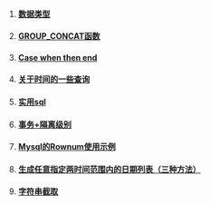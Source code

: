 1. #### [数据类型](/sql/shu-ju-lei-xing.md)
2. #### [GROUP\_CONCAT函数](/sql/mysql/groupconcat.md)
3. #### [Case when then end](/sql/mysql/case-when-then-end.md)
4. #### [关于时间的一些查询](/sql/mysql/guan-yu-shi-jian-de-yi-xie-cha-xun.md)
5. #### [实用sql](/sql/mysql/shi-yong-sql.md)
6. #### [事务+隔离级别](/sql/mysql/shi-52a1+-ge-li-ji-bie.md)
7. #### [Mysql的Rownum使用示例](/sql/mysql/mysqlde-rownum-shi-yong-shi-li.md)
8. #### [生成任意指定两时间范围内的日期列表（三种方法）](/sql/mysql/sheng-cheng-ren-yi-zhi-ding-liang-shi-jian-fan-wei-nei-de-ri-qi-lie-biao-ff08-san-zhong-fang-fa-ff09.md)
9. #### [字符串截取](/sql/mysql/zi-fu-chuan-jie-qu.md)

#### 



